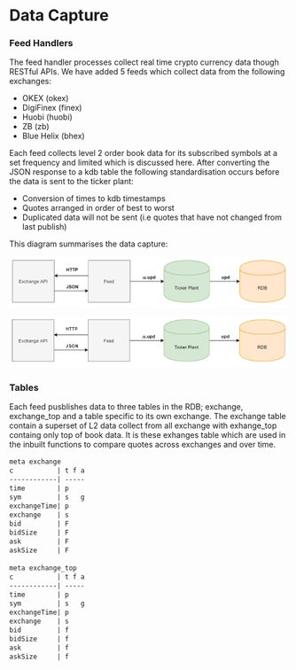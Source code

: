 # Data Capture

### Feed Handlers

The feed handler processes collect real time crypto currency data though 
RESTful APIs. We have added 5 feeds which collect data from the following 
exchanges:

-    OKEX (okex) 
-    DigiFinex (finex) 
-    Huobi (huobi) 
-    ZB (zb) 
-    Blue Helix (bhex) 

Each feed collects level 2 order book data for its subscribed symbols at a set 
frequency and limited which is discussed here. After converting the JSON response 
to a kdb table the following standardisation occurs before the data is sent to the 
ticker plant:

-    Conversion of times to kdb timestamps 
-    Quotes arranged in order of best to worst 
-    Duplicated data will not be sent (i.e quotes that have not changed from last publish)

This diagram summarises the data capture:

![Sym Config](graphics/dataflow.PNG)

![Sym Config](graphics/dataflow2.PNG)


### Tables

Each feed pusblishes data to three tables in the RDB; exchange, exchange_top
and a table specific to its own exchange. The exchange table contain a superset
of L2 data collect from all exchange with exhange_top containg only top of book 
data. It is these exhanges table which are used in the inbuilt functions to compare
quotes across exchanges and over time. 

    meta exchange
    c           | t f a
    ------------| -----
    time        | p
    sym         | s   g
    exchangeTime| p
    exchange    | s
    bid         | F
    bidSize     | F
    ask         | F
    askSize     | F

    meta exchange_top
    c           | t f a
    ------------| -----
    time        | p
    sym         | s   g
    exchangeTime| p
    exchange    | s
    bid         | f
    bidSize     | f
    ask         | f
    askSize     | f
